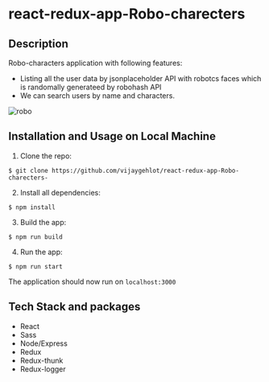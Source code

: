 # react-redux-app-Robo-charecters

## Description

Robo-characters application with following features:

* Listing all the user data by jsonplaceholder API with robotcs faces which is randomally generateed by robohash API 
* We can search users by name and characters.

![robo](https://user-images.githubusercontent.com/26818479/67286372-ea353b00-f4f6-11e9-9afa-f12362b1a402.png)



## Installation and Usage on Local Machine

1. Clone the repo:

```
$ git clone https://github.com/vijaygehlot/react-redux-app-Robo-charecters-

```

2. Install all dependencies:

```
$ npm install
```



3. Build the app:

```
$ npm run build
```

4. Run the app:

```
$ npm run start
```



The application should now run on <code>localhost:3000</code>

## Tech Stack and packages

* React
* Sass
* Node/Express
* Redux
* Redux-thunk
* Redux-logger
